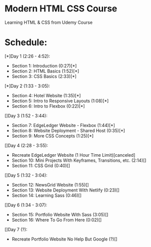# Modern HTML CSS Course
Learning HTML & CSS from Udemy Course

# Schedule:
[*]Day 1 (2:26 - 4:52):
- Section 1: Introduction (0:27)[*]
- Section 2: HTML Basics  (1:52)[*]
- Section 3: CSS Basics   (2:33)[*]

[*]Day 2 (1:33 - 3:05):
- Section 4: Hotel Website               (1:35)[*]
- Section 5: Intro to Responsive Layouts (1:08)[*]
- Section 6: Intro to Flexbox            (0:22)[*]

[]Day 3 (1:52 - 3:44):
- Section 7: EdgeLedger Website - Flexbox     (1:44)[*]
- Section 8: Website Deployment - Shared Host (0:35)[*]
- Section 9: More CSS Concepts                (1:25)[*]

[]Day 4 (2:28 - 3:55):
- Recreate EdgeLedger Website (1 Hour Time Limit)[canceled]
- Section 10: Mini Projects With Keyframes, Transitions, etc. (2:14)[]
- Section 11: CSS Grid                                        (0:40)[]

[]Day 5 (1:32 - 3:04):
- Section 12: NewsGrid Website                (1:55)[]
- Section 13: Website Deployment With Netlify (0:23)[]
- Section 14: Learning Sass                   (0:46)[]

[]Day 6 (1:34 - 3:07):
- Section 15: Portfolio Website With Sass (3:05)[]
- Section 16: Where To Go From Here       (0:02)[]

[]Day 7 (?):
- Recreate Portfolio Website No Help But Google (?)[]